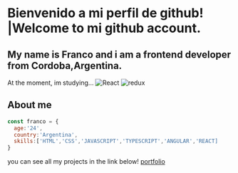 <h1> Bienvenido a mi perfil de github! |Welcome to mi github account. </h1>
<h2>My name is Franco and i am a frontend developer from Cordoba,Argentina.</h2>
 <p>At the moment, im studying...
 <img alt="React" src="https://img.shields.io/badge/-React-45b8d8?style=flat-square&logo=react&logoColor=white" />
<img alt="redux" src="https://img.shields.io/badge/-Redux-764ABC?style=flat-square&logo=redux&logoColor=white" /></p>
<h2>About me </h2>

```javascript
const franco = {
  age:'24',
  country:'Argentina',
  skills:['HTML','CSS','JAVASCRIPT','TYPESCRIPT','ANGULAR','REACT]
}
```
<p> you can see all my projects in the link below!
<a href='https://franco-ibarra-portafolio.herokuapp.com/' target='_blank'> portfolio </a> <br>
